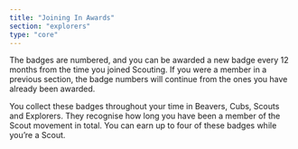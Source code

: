 ```yaml
---
title: "Joining In Awards"
section: "explorers"
type: "core"
---
```


The badges are numbered,  and you can be awarded a new badge every 12 months from the time you joined Scouting. If you were a member in a previous section, the badge numbers will continue from the ones you have already been awarded.

You collect these badges throughout your time in Beavers, Cubs, Scouts and Explorers. They recognise how long you have been a member of the Scout movement in total. You can earn up to four of these badges while you’re a Scout.

